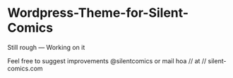 Wordpress-Theme-for-Silent-Comics
=================================

Still rough — Working on it 

Feel free to suggest improvements @silentcomics or mail hoa // at // silent-comics.com